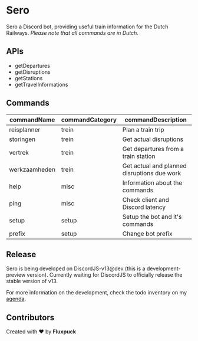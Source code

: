 # Sero
Sero a Discord bot, providing useful train information for the Dutch Railways.
*Please note that all commands are in Dutch.*

## APIs
* getDepartures
* getDisruptions
* getStations
* getTravelInformations

## Commands
| commandName | commandCategory | commandDescription |
| ------------- | ------------- | ------------- |
| reisplanner | trein | Plan a train trip |
| storingen | trein | Get actual disruptions |
| vertrek | trein | Get departures from a train station |
| werkzaamheden | trein | Get actual and planned disruptions due work |
| help | misc | Information about the commands | 
| ping | misc | Check client and Discord latency |
| setup | setup | Setup the bot and it's commands |
| prefix | setup | Change bot prefix |

## Release
Sero is being developed on DiscordJS-v13@dev (this is a development-preview version).
Currently waiting for DiscordJS to officially release the stable version of v13. 

For more information on the development, check the todo inventory on my [agenda](https://github.com/Fluxpuck/Sero/blob/sero-v4/discordJS-v13/Agenda.md).

## Contributors
Created with ❤ by **Fluxpuck**
